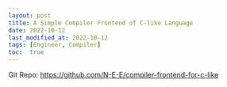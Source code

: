 ```yaml
---
layout: post
title: A Simple Compiler Frontend of C-like Language
date: 2022-10-12
last_modified_at: 2022-10-12
tags: [Engineer, Compiler]
toc:  true
---
```


Git Repo: https://github.com/N-E-E/compiler-frontend-for-c-like